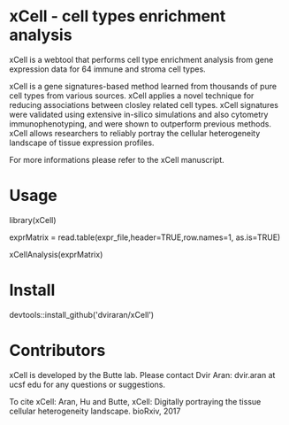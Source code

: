 # xCell - cell types enrichment analysis

xCell is a webtool that performs cell type enrichment analysis from gene expression data for 64 immune and stroma cell types. 

xCell is a gene signatures-based method learned from thousands of pure cell types from various sources. xCell applies a novel technique for reducing associations between closley related cell types. xCell signatures were validated using extensive in-silico simulations and also cytometry immunophenotyping, and were shown to outperform previous methods. xCell allows researchers to reliably portray the cellular heterogeneity landscape of tissue expression profiles. 

For more informations please refer to the xCell manuscript.

# Usage

library(xCell)

exprMatrix = read.table(expr_file,header=TRUE,row.names=1, as.is=TRUE)

xCellAnalysis(exprMatrix)

# Install

devtools::install_github('dviraran/xCell')

# Contributors

xCell is developed by the Butte lab. Please contact Dvir Aran: dvir.aran at ucsf edu for any questions or suggestions.

To cite xCell: Aran, Hu and Butte, xCell: Digitally portraying the tissue cellular heterogeneity landscape. bioRxiv, 2017
